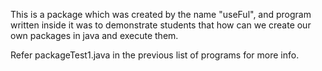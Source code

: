 This is a package which was created by the name "useFul", and program written inside it was to demonstrate students that how can we create our own packages in java and execute them.

Refer packageTest1.java in the previous list of programs for more info.
